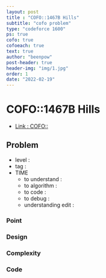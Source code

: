 ```yaml
---
layout: post
title : "COFO::1467B Hills"
subtitle: "cofo problem"
type: "codeforce 1600"
ps: true
cofo: true
cofoeach: true
text: true
author: "beenpow"
post-header: true
header-img: "img/1.jpg"
order: 1
date: "2022-02-19"
---
```

# COFO::1467B Hills
- [Link : COFO::]()


## Problem 

- level : 
- tag : 
- TIME
  - to understand    : 
  - to algorithm     : 
  - to code          : 
  - to debug         : 
  - understanding edit :  

### Point

### Design

### Complexity

### Code

